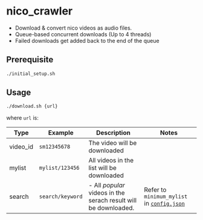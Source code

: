 # nico_crawler

- Download & convert nico videos as audio files.
- Queue-based concurrent downloads (Up to 4 threads)
- Failed downloads get added back to the end of the queue

## Prerequisite

```bash
./initial_setup.sh
```

## Usage

```bash
./download.sh {url}
```

where `url` is:

|Type|Example|Description|Notes|
|---|---|---|---|
|video_id|`sm12345678`|The video will be downloaded|
|mylist|`mylist/123456`|All videos in the list will be downloaded|
|search|`search/keyword`|- All _popular_ videos in the serach result will be downloaded.| Refer to `minimum_mylist` in [`config.json`](config.json) |
